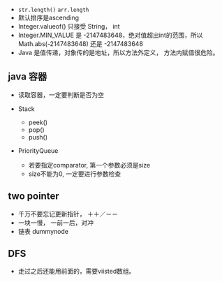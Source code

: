 
* `str.length()` `arr.length`
* 默认排序是ascending
* Integer.valueof() 只接受 String， int
* Integer.MIN_VALUE 是 -2147483648，绝对值超出int的范围，所以Math.abs(-2147483648) 还是 -2147483648
* Java 是值传递，对象传的是地址，所以方法外定义， 方法内赋值很危险。

## java 容器

* 读取容器，一定要判断是否为空

* Stack
  * peek()
  * pop()
  * push()

* PriorityQueue
  * 若要指定comparator, 第一个参数必须是size
  * size不能为0, 一定要进行参数检查

## two pointer
* 千万不要忘记更新指针， ＋＋／－－
* 一块一慢， 一前一后，对冲
* 链表 dummynode


## DFS
* 走过之后还能用前面的，需要viisted数组。


